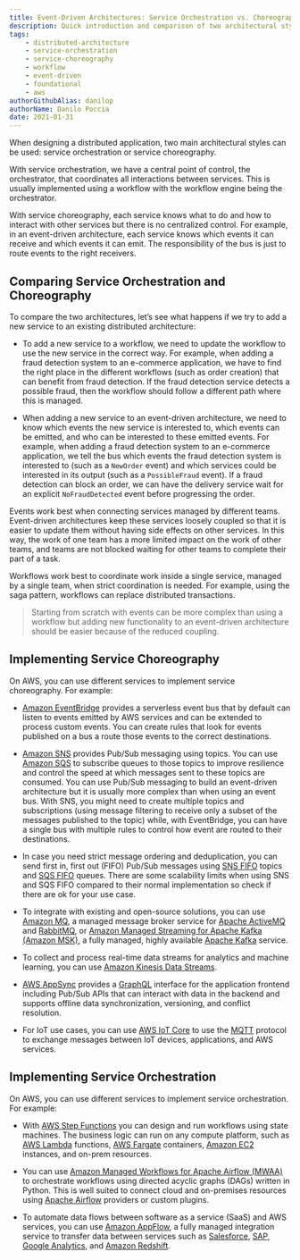 ```yaml
---
title: Event-Driven Architectures: Service Orchestration vs. Choreography
description: Quick introduction and comparison of two architectural styles, service orchestration and service choreography, including an overview of possible implementations on AWS.
tags:
    - distributed-architecture
    - service-orchestration
    - service-choreography
    - workflow
    - event-driven
    - foundational
    - aws
authorGithubAlias: danilop
authorName: Danilo Poccia
date: 2021-01-31
---
```


When designing a distributed application, two main architectural styles can be used: service orchestration or service choreography.

With service orchestration, we have a central point of control, the orchestrator, that coordinates all interactions between services. This is usually implemented using a workflow with the workflow engine being the orchestrator.

With service choreography, each service knows what to do and how to interact with other services but there is no centralized control. For example, in an event-driven architecture, each service knows which events it can receive and which events it can emit. The responsibility of the bus is just to route events to the right receivers.

## Comparing Service Orchestration and Choreography

To compare the two architectures, let’s see what happens if we try to add a new service to an existing distributed architecture:

- To add a new service to a workflow, we need to update the workflow to use the new service in the correct way. For example, when adding a fraud detection system to an e-commerce application, we have to find the right place in the different workflows (such as order creation) that can benefit from fraud detection. If the fraud detection service detects a possible fraud, then the workflow should follow a different path where this is managed.

- When adding a new service to an event-driven architecture, we need to know which events the new service is interested to, which events can be emitted, and who can be interested to these emitted events. For example, when adding a fraud detection system to an e-commerce application, we tell the bus which events the fraud detection system is interested to (such as a `NewOrder` event) and which services could be interested in its output (such as a `PossibleFraud` event). If a fraud detection can block an order, we can have the delivery service wait for an explicit `NoFraudDetected` event before progressing the order.

Events work best when connecting services managed by different teams. Event-driven architectures keep these services loosely coupled so that it is easier to update them without having side effects on other services. In this way, the work of one team has a more limited impact on the work of other teams, and teams are not blocked waiting for other teams to complete their part of a task.

Workflows work best to coordinate work inside a single service, managed by a single team, when strict coordination is needed. For example, using the saga pattern, workflows can replace distributed transactions.

> Starting from scratch with events can be more complex than using a workflow but adding new functionality to an event-driven architecture should be easier because of the reduced coupling.

## Implementing Service Choreography

On AWS, you can use different services to implement service choreography. For example:

- [Amazon EventBridge](https://docs.aws.amazon.com/eventbridge/index.html) provides a serverless event bus that by default can listen to events emitted by AWS services and can be extended to process custom events. You can create rules that look for events published on a bus a route those events to the correct destinations.

- [Amazon SNS](https://docs.aws.amazon.com/sns/latest/dg/welcome.html) provides Pub/Sub messaging using topics. You can use [Amazon SQS](https://docs.aws.amazon.com/AWSSimpleQueueService/latest/SQSDeveloperGuide/welcome.html) to subscribe queues to those topics to improve resilience and control the speed at which messages sent to these topics are consumed. You can use Pub/Sub messaging to build an event-driven architecture but it is usually more complex than when using an event bus. With SNS, you might need to create multiple topics and subscriptions (using message filtering to receive only a subset of the messages published to the topic) while, with EventBridge, you can have a single bus with multiple rules to control how event are routed to their destinations.

- In case you need strict message ordering and deduplication, you can send first in, first out (FIFO) Pub/Sub messages using [SNS FIFO](https://docs.aws.amazon.com/sns/latest/dg/sns-fifo-topics.html) topics and [SQS FIFO](https://docs.aws.amazon.com/AWSSimpleQueueService/latest/SQSDeveloperGuide/FIFO-queues.html) queues. There are some scalability limits when using SNS and SQS FIFO compared to their normal implementation so check if there are ok for your use case.

- To integrate with existing and open-source solutions, you can use [Amazon MQ](https://docs.aws.amazon.com/amazon-mq/latest/developer-guide/welcome.html), a managed message broker service for [Apache ActiveMQ](https://activemq.apache.org) and [RabbitMQ](https://www.rabbitmq.com), or [Amazon Managed Streaming for Apache Kafka (Amazon MSK)](https://docs.aws.amazon.com/msk/latest/developerguide/what-is-msk.html), a fully managed, highly available [Apache Kafka](https://kafka.apache.org) service.

- To collect and process real-time data streams for analytics and machine learning, you can use [Amazon Kinesis Data Streams](https://docs.aws.amazon.com/streams/latest/dev/introduction.html).

- [AWS AppSync](https://docs.aws.amazon.com/appsync/latest/devguide/what-is-appsync.html) provides a [GraphQL](https://graphql.org) interface for the application frontend including Pub/Sub APIs that can interact with data in the backend and supports offline data synchronization, versioning, and conflict resolution.

- For IoT use cases, you can use [AWS IoT Core](https://docs.aws.amazon.com/iot/latest/developerguide/what-is-aws-iot.html) to use the [MQTT](https://mqtt.org) protocol to exchange messages between IoT devices, applications, and AWS services.

## Implementing Service Orchestration

On AWS, you can use different services to implement service orchestration. For example:

- With [AWS Step Functions](https://docs.aws.amazon.com/step-functions/latest/dg/welcome.html) you can design and run workflows using state machines. The business logic can run on any compute platform, such as [AWS Lambda](https://docs.aws.amazon.com/lambda/latest/dg/index.html) functions, [AWS Fargate](https://docs.aws.amazon.com/AmazonECS/latest/developerguide/index.html) containers, [Amazon EC2](https://docs.aws.amazon.com/ec2/) instances, and on-prem resources.

- You can use [Amazon Managed Workflows for Apache Airflow (MWAA)](https://docs.aws.amazon.com/mwaa/latest/userguide/what-is-mwaa.html) to orchestrate workflows using directed acyclic graphs (DAGs) written in Python. This is well suited to connect cloud and on-premises resources using [Apache Airflow](https://airflow.apache.org) providers or custom plugins.

- To automate data flows between software as a service (SaaS) and AWS services, you can use [Amazon AppFlow](https://docs.aws.amazon.com/appflow/latest/userguide/index.html), a fully managed integration service to transfer data between services such as [Salesforce](https://www.salesforce.com/), [SAP](https://www.sap.com/), [Google Analytics](https://analytics.google.com/), and [Amazon Redshift](https://docs.aws.amazon.com/redshift/).
